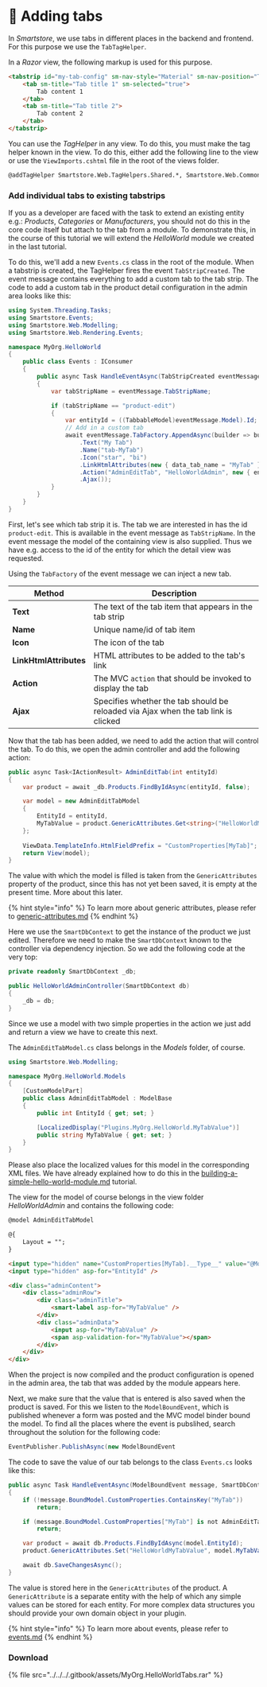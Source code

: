# 🥚 Adding tabs

In _Smartstore_, we use tabs in different places in the backend and frontend. For this purpose we use the `TabTagHelper`.

In a _Razor_ view, the following markup is used for this purpose.

```html
<tabstrip id="my-tab-config" sm-nav-style="Material" sm-nav-position="Top">
    <tab sm-title="Tab title 1" sm-selected="true">
        Tab content 1
    </tab>
    <tab sm-title="Tab title 2">
        Tab content 2
    </tab>
</tabstrip>
```

You can use the _TagHelper_ in any view. To do this, you must make the tag helper known in the view. To do this, either add the following line to the view or use the `ViewImports.cshtml` file in the root of the views folder.

```html
@addTagHelper Smartstore.Web.TagHelpers.Shared.*, Smartstore.Web.Common
```

### Add individual tabs to existing tabstrips

If you as a developer are faced with the task to extend an existing entity e.g.: _Products_, _Categories_ or _Manufacturers_, you should not do this in the core code itself but attach to the tab from a module. To demonstrate this, in the course of this tutorial we will extend the _HelloWorld_ module we created in the last tutorial.

To do this, we'll add a new `Events.cs` class in the root of the module. When a tabstrip is created, the TagHelper fires the event `TabStripCreated`. The event message contains everything to add a custom tab to the tab strip. The code to add a custom tab in the product detail configuration in the admin area looks like this:

```csharp
using System.Threading.Tasks;
using Smartstore.Events;
using Smartstore.Web.Modelling;
using Smartstore.Web.Rendering.Events;

namespace MyOrg.HelloWorld
{
    public class Events : IConsumer
    {
        public async Task HandleEventAsync(TabStripCreated eventMessage)
        {
            var tabStripName = eventMessage.TabStripName;

            if (tabStripName == "product-edit")
            {
                var entityId = ((TabbableModel)eventMessage.Model).Id;
                // Add in a custom tab
                await eventMessage.TabFactory.AppendAsync(builder => builder
                    .Text("My Tab")
                    .Name("tab-MyTab")
                    .Icon("star", "bi")
                    .LinkHtmlAttributes(new { data_tab_name = "MyTab" })
                    .Action("AdminEditTab", "HelloWorldAdmin", new { entityId })
                    .Ajax());
            }
        }
    }
}
```

First, let's see which tab strip it is. The tab we are interested in has the id `product-edit`. This is available in the event message as `TabStripName`. In the event message the model of the containing view is also supplied. Thus we have e.g. access to the id of the entity for which the detail view was requested.

Using the `TabFactory` of the event message we can inject a new tab.

| Method                 | Description                                                                        |
| ---------------------- | ---------------------------------------------------------------------------------- |
| **Text**               | The text of the tab item that appears in the tab strip                             |
| **Name**               | Unique name/id of tab item                                                         |
| **Icon**               | The icon of the tab                                                                |
| **LinkHtmlAttributes** | HTML attributes to be added to the tab's link                                      |
| **Action**             | The MVC `action` that should be invoked to display the tab                         |
| **Ajax**               | Specifies whether the tab should be reloaded via Ajax when the tab link is clicked |

Now that the tab has been added, we need to add the action that will control the tab. To do this, we open the admin controller and add the following action:

```csharp
public async Task<IActionResult> AdminEditTab(int entityId)
{
    var product = await _db.Products.FindByIdAsync(entityId, false);

    var model = new AdminEditTabModel
    {
        EntityId = entityId,
        MyTabValue = product.GenericAttributes.Get<string>("HelloWorldMyTabValue")
    };
    
    ViewData.TemplateInfo.HtmlFieldPrefix = "CustomProperties[MyTab]";
    return View(model);
}
```

The value with which the model is filled is taken from the `GenericAttributes` property of the product, since this has not yet been saved, it is empty at the present time. More about this later.

{% hint style="info" %}
To learn more about generic attributes, please refer to [generic-attributes.md](../../../framework/advanced/generic-attributes.md "mention")
{% endhint %}

Here we use the `SmartDbContext` to get the instance of the product we just edited. Therefore we need to make the `SmartDbContext` known to the controller via dependency injection. So we add the following code at the very top:

```csharp
private readonly SmartDbContext _db;

public HelloWorldAdminController(SmartDbContext db)
{
    _db = db;
}
```

Since we use a model with two simple properties in the action we just add and return a view we have to create this next.

The `AdminEditTabModel.cs` class belongs in the _Models_ folder, of course.

```csharp
using Smartstore.Web.Modelling;

namespace MyOrg.HelloWorld.Models
{
    [CustomModelPart]
    public class AdminEditTabModel : ModelBase
    {
        public int EntityId { get; set; }

        [LocalizedDisplay("Plugins.MyOrg.HelloWorld.MyTabValue")]
        public string MyTabValue { get; set; }
    }
}

```

Please also place the localized values for this model in the corresponding XML files. We have already explained how to do this in the [building-a-simple-hello-world-module.md](../tutorials/building-a-simple-hello-world-module.md "mention") tutorial.

The view for the model of course belongs in the view folder _HelloWorldAdmin_ and contains the following code:

```html
@model AdminEditTabModel

@{
    Layout = "";
}

<input type="hidden" name="CustomProperties[MyTab].__Type__" value="@Model.GetType().AssemblyQualifiedName" />
<input type="hidden" asp-for="EntityId" />

<div class="adminContent">
    <div class="adminRow">
        <div class="adminTitle">
            <smart-label asp-for="MyTabValue" />
        </div>
        <div class="adminData">
            <input asp-for="MyTabValue" />
            <span asp-validation-for="MyTabValue"></span>
        </div>
    </div>
</div>
```

When the project is now compiled and the product configuration is opened in the admin area, the tab that was added by the module appears here.

Next, we make sure that the value that is entered is also saved when the product is saved. For this we listen to the `ModelBoundEvent`, which is published whenever a form was posted and the MVC model binder bound the model. To find all the places where the event is pubslihed, search throughout the solution for the following code:

```csharp
EventPublisher.PublishAsync(new ModelBoundEvent
```

The code to save the value of our tab belongs to the class `Events.cs` looks like this:

```csharp
public async Task HandleEventAsync(ModelBoundEvent message, SmartDbContext db)
{
    if (!message.BoundModel.CustomProperties.ContainsKey("MyTab"))
        return;

    if (message.BoundModel.CustomProperties["MyTab"] is not AdminEditTabModel model)
        return;

    var product = await db.Products.FindByIdAsync(model.EntityId);
    product.GenericAttributes.Set("HelloWorldMyTabValue", model.MyTabValue);

    await db.SaveChangesAsync();
}
```

The value is stored here in the `GenericAttributes` of the product. A `GenericAttribute` is a separate entity with the help of which any simple values can be stored for each entity. For more complex data structures you should provide your own domain object in your plugin.

{% hint style="info" %}
To learn more about events, please refer to [events.md](../../../framework/platform/events.md "mention")
{% endhint %}

### Download

{% file src="../../../.gitbook/assets/MyOrg.HelloWorldTabs.rar" %}
